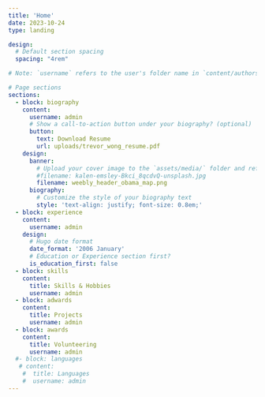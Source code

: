 ```yaml
---
title: 'Home'
date: 2023-10-24
type: landing

design:
  # Default section spacing
  spacing: "4rem"

# Note: `username` refers to the user's folder name in `content/authors/`

# Page sections
sections:
  - block: biography
    content:
      username: admin
      # Show a call-to-action button under your biography? (optional)
      button:
        text: Download Resume
        url: uploads/trevor_wong_resume.pdf
    design:
      banner:
        # Upload your cover image to the `assets/media/` folder and reference it here
        #filename: kalen-emsley-Bkci_8qcdvQ-unsplash.jpg
        filename: weebly_header_obama_map.png
      biography:
        # Customize the style of your biography text
        style: 'text-align: justify; font-size: 0.8em;'
  - block: experience
    content:
      username: admin
    design:
      # Hugo date format
      date_format: '2006 January'
      # Education or Experience section first?
      is_education_first: false
  - block: skills
    content:
      title: Skills & Hobbies
      username: admin
  - block: adwards
    content:
      title: Projects
      username: admin
  - block: awards
    content:
      title: Volunteering
      username: admin
  #- block: languages
   # content:
    #  title: Languages
    #  username: admin
---
```


